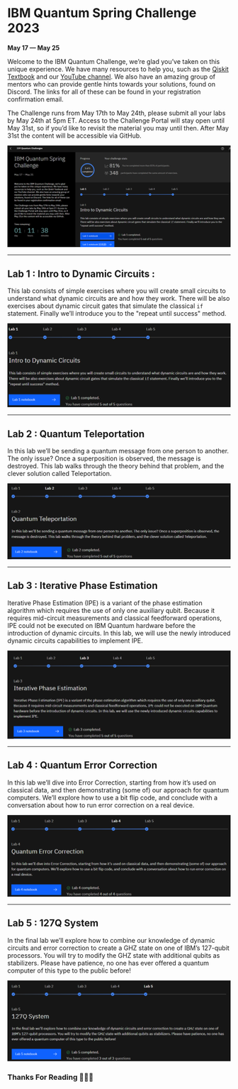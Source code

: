 # IBM Quantum Spring Challenge 2023

**May 17 — May 25**

Welcome to the IBM Quantum Challenge, we’re glad you’ve taken on this unique experience. We have many resources to help you, such as the [Qiskit Textbook](https://qiskit.org/learn/) and our [YouTube channel](https://www.youtube.com/Qiskit). We also have an amazing group of mentors who can provide gentle hints towards your solutions, found on Discord. The links for all of these can be found in your registration confirmation email.

The Challenge runs from May 17th to May 24th, please submit all your labs by May 24th at 5pm ET. Access to the Challenge Portal will stay open until May 31st, so if you’d like to revisit the material you may until then. After May 31st the content will be accessible via GitHub.

![Completion](Images/Completion.png)

---

## Lab 1 : Intro to Dynamic Circuits : 

This lab consists of simple exercises where you will create small circuits to understand what dynamic circuits are and how they work. There will be also exercises about dynamic circuit gates that simulate the classical `if` statement. Finally we’ll introduce you to the "repeat until success" method.

![Lab1](Images/Lab1.png)

---

## Lab 2 : Quantum Teleportation

In this lab we’ll be sending a quantum message from one person to another. The only issue? Once a superposition is observed, the message is destroyed. This lab walks through the theory behind that problem, and the clever solution called Teleportation.

![Lab2](Images/Lab2.png)

---

## Lab 3 : Iterative Phase Estimation

Iterative Phase Estimation (IPE) is a variant of the phase estimation algorithm which requires the use of only one auxiliary qubit. Because it requires mid-circuit measurements and classical feedforward operations, IPE could not be executed on IBM Quantum hardware before the introduction of dynamic circuits. In this lab, we will use the newly introduced dynamic circuits capabilities to implement IPE.

![Lab3](Images/Lab3.png)

---

## Lab 4 : Quantum Error Correction

In this lab we’ll dive into Error Correction, starting from how it’s used on classical data, and then demonstrating (some of) our approach for quantum computers. We’ll explore how to use a bit flip code, and conclude with a conversation about how to run error correction on a real device.

![Lab4](Images/Lab4.png)

---

## Lab 5 : 127Q System

In the final lab we’ll explore how to combine our knowledge of dynamic circuits and error correction to create a GHZ state on one of IBM’s 127-qubit processors. You will try to modify the GHZ state with additional qubits as stabilizers. Please have patience, no one has ever offered a quantum computer of this type to the public before!

![Lab5](Images/Lab5.png)

### Thanks For Reading 🙏🙏🙏
